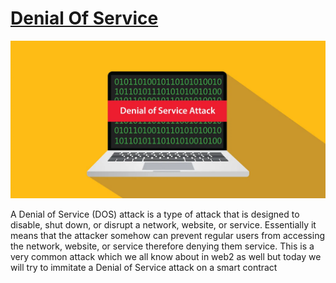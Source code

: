 # [Denial Of Service](https://learnweb3.io/courses/c446d19f-a25d-42c6-b3e4-4311c5040587/lessons/4c29a79b-8538-4fa7-b42f-45aabbd76cac)

![DOS](./images/denial_of_service.png "DOS") 

A Denial of Service (DOS) attack is a type of attack that is designed to disable, shut down, or disrupt a network, website, or service. Essentially it means that the attacker somehow can prevent regular users from accessing the network, website, or service therefore denying them service. This is a very common attack which we all know about in web2 as well but today we will try to immitate a Denial of Service attack on a smart contract



